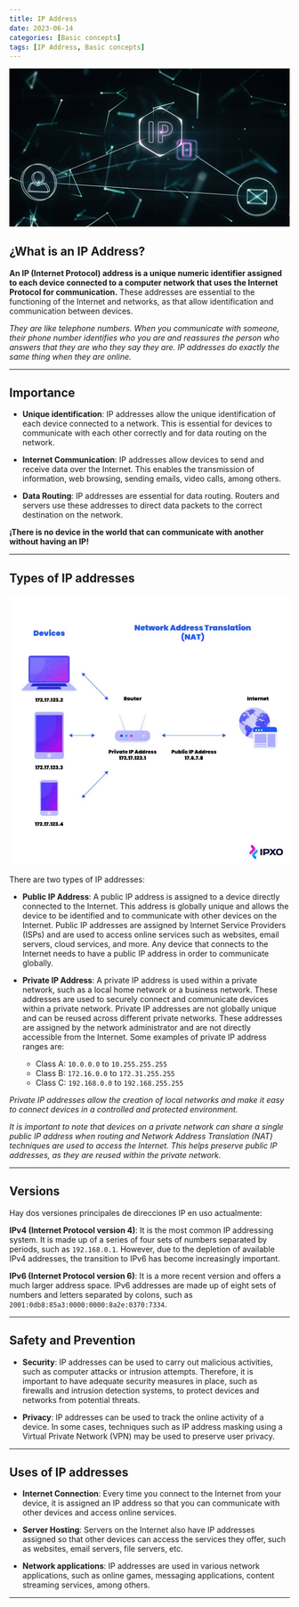 ```yaml
---
title: IP Address
date: 2023-06-14
categories: [Basic concepts]
tags: [IP Address, Basic concepts]
---
```

![](/assets/img/IP/Ip.jpg)
## ¿What is an IP Address?

**An IP (Internet Protocol) address is a unique numeric identifier assigned to each device connected to a computer network that uses the Internet Protocol for communication.** These addresses are essential to the functioning of the Internet and networks, as that allow identification and communication between devices.

*They are like telephone numbers. When you communicate with someone, their phone number identifies who you are and reassures the person who answers that they are who they say they are. IP addresses do exactly the same thing when they are online.*

---

## Importance

- **Unique identification**: IP addresses allow the unique identification of each device connected to a network. This is essential for devices to communicate with each other correctly and for data routing on the network.

- **Internet Communication**: IP addresses allow devices to send and receive data over the Internet. This enables the transmission of information, web browsing, sending emails, video calls, among others.

- **Data Routing**: IP addresses are essential for data routing. Routers and servers use these addresses to direct data packets to the correct destination on the network.

**¡There is no device in the world that can communicate with another without having an IP!**

---

## Types of IP addresses

![](/assets/img/IP/IPTypes.jpg)

There are two types of IP addresses:

- **Public IP Address**: A public IP address is assigned to a device directly connected to the Internet. This address is globally unique and allows the device to be identified and to communicate with other devices on the Internet. Public IP addresses are assigned by Internet Service Providers (ISPs) and are used to access online services such as websites, email servers, cloud services, and more. Any device that connects to the Internet needs to have a public IP address in order to communicate globally.

- **Private IP Address**: A private IP address is used within a private network, such as a local home network or a business network. These addresses are used to securely connect and communicate devices within a private network. Private IP addresses are not globally unique and can be reused across different private networks. These addresses are assigned by the network administrator and are not directly accessible from the Internet. Some examples of private IP address ranges are:
  - Class A: `10.0.0.0` to `10.255.255.255`
  - Class B: `172.16.0.0` to `172.31.255.255`
  - Class C: `192.168.0.0` to `192.168.255.255`

*Private IP addresses allow the creation of local networks and make it easy to connect devices in a controlled and protected environment.*

*It is important to note that devices on a private network can share a single public IP address when routing and Network Address Translation (NAT) techniques are used to access the Internet. This helps preserve public IP addresses, as they are reused within the private network.*

---

## Versions

Hay dos versiones principales de direcciones IP en uso actualmente:

**IPv4 (Internet Protocol version 4)**: It is the most common IP addressing system. It is made up of a series of four sets of numbers separated by periods, such as `192.168.0.1`. However, due to the depletion of available IPv4 addresses, the transition to IPv6 has become increasingly important.

**IPv6 (Internet Protocol version 6)**: It is a more recent version and offers a much larger address space. IPv6 addresses are made up of eight sets of numbers and letters separated by colons, such as `2001:0db8:85a3:0000:0000:8a2e:0370:7334`.

---
## Safety and Prevention

- **Security**: IP addresses can be used to carry out malicious activities, such as computer attacks or intrusion attempts. Therefore, it is important to have adequate security measures in place, such as firewalls and intrusion detection systems, to protect devices and networks from potential threats.

- **Privacy**: IP addresses can be used to track the online activity of a device. In some cases, techniques such as IP address masking using a Virtual Private Network (VPN) may be used to preserve user privacy.

---

## Uses of IP addresses

- **Internet Connection**: Every time you connect to the Internet from your device, it is assigned an IP address so that you can communicate with other devices and access online services.

- **Server Hosting**: Servers on the Internet also have IP addresses assigned so that other devices can access the services they offer, such as websites, email servers, file servers, etc.

- **Network applications**: IP addresses are used in various network applications, such as online games, messaging applications, content streaming services, among others.

---